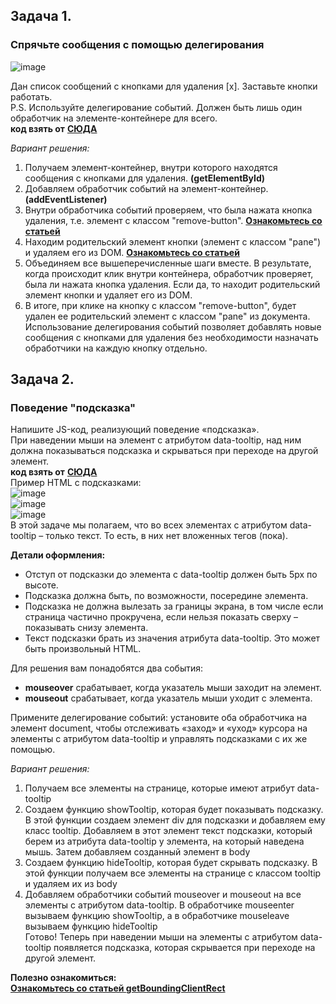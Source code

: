 ## Задача 1.   
###  Спрячьте сообщения с помощью делегирования  
![image](https://user-images.githubusercontent.com/113675674/219616304-14cd37d0-74a0-478f-9bc0-9d50c41b3e84.png)  

Дан список сообщений с кнопками для удаления [x]. Заставьте кнопки работать.  
P.S. Используйте делегирование событий. Должен быть лишь один обработчик на элементе-контейнере для всего.  
**код взять от**  **[СЮДА ](https://plnkr.co/edit/7n3obk1PsA8VrNOs?p=preview&preview)**  

_Вариант решения:_   
1. Получаем элемент-контейнер, внутри которого находятся сообщения с кнопками для удаления.  **(getElementById)**  
2. Добавляем обработчик событий на элемент-контейнер.  **(addEventListener)**  
3. Внутри обработчика событий проверяем, что была нажата кнопка удаления, т.е. элемент с классом "remove-button".  **[Ознакомьтесь со статьей ](https://developer.mozilla.org/ru/docs/Web/API/Element/classList)**    
4. Находим родительский элемент кнопки (элемент с классом "pane") и удаляем его из DOM.  **[Ознакомьтесь со статьей ](https://developer.mozilla.org/ru/docs/Web/API/Node/parentNode)**    
5. Объединяем все вышеперечисленные шаги вместе. В результате, когда происходит клик внутри контейнера, обработчик проверяет, была ли нажата кнопка удаления. Если да, то находит родительский элемент кнопки и удаляет его из DOM.  
6. В итоге, при клике на кнопку с классом "remove-button", будет удален ее родительский элемент с классом "pane" из документа. Использование делегирования событий позволяет добавлять новые сообщения с кнопками для удаления без необходимости назначать обработчики на каждую кнопку отдельно.  

## Задача 2.   
### Поведение "подсказка"  
Напишите JS-код, реализующий поведение «подсказка».  
При наведении мыши на элемент с атрибутом data-tooltip, над ним должна показываться подсказка и скрываться при переходе на другой элемент.  
**код взять от**  **[СЮДА ](https://plnkr.co/edit/BvP4tQEb7ewJ2FtM?p=preview&preview)**  
Пример HTML с подсказками:  
![image](https://user-images.githubusercontent.com/113675674/219618747-1377a6fc-3054-4d03-ab68-ca8539dc49d5.png)  
![image](https://user-images.githubusercontent.com/113675674/219618824-f73294f9-27e9-4567-a615-71689ff88a4f.png)  
![image](https://user-images.githubusercontent.com/113675674/219618960-8f205918-1dd1-4a54-8c9b-b1c1caa7abdd.png)  
В этой задаче мы полагаем, что во всех элементах с атрибутом data-tooltip – только текст. То есть, в них нет вложенных тегов (пока).

**Детали оформления:**  
-  Отступ от подсказки до элемента с data-tooltip должен быть 5px по высоте.  
-  Подсказка должна быть, по возможности, посередине элемента.  
-  Подсказка не должна вылезать за границы экрана, в том числе если страница частично прокручена, если нельзя показать сверху – показывать снизу элемента.  
-  Текст подсказки брать из значения атрибута data-tooltip. Это может быть произвольный HTML.  

Для решения вам понадобятся два события:  
-  **mouseover** срабатывает, когда указатель мыши заходит на элемент.  
-  **mouseout** срабатывает, когда указатель мыши уходит с элемента.  

Примените делегирование событий: установите оба обработчика на элемент document, чтобы отслеживать «заход» и «уход» курсора на элементы с атрибутом data-tooltip и управлять подсказками с их же помощью.  

_Вариант решения:_   
1. Получаем все элементы на странице, которые имеют атрибут data-tooltip    
2. Создаем функцию showTooltip, которая будет показывать подсказку. В этой функции создаем элемент div для подсказки и добавляем ему класс tooltip. Добавляем в этот элемент текст подсказки, который берем из атрибута data-tooltip у элемента, на который наведена мышь. Затем добавляем созданный элемент в body  
3. Создаем функцию hideTooltip, которая будет скрывать подсказку. В этой функции получаем все элементы на странице с классом tooltip и удаляем их из body  
4. Добавляем обработчики событий mouseover и mouseout на все элементы с атрибутом data-tooltip. В обработчике mouseenter вызываем функцию showTooltip, а в обработчике mouseleave вызываем функцию hideTooltip  
Готово! Теперь при наведении мыши на элементы с атрибутом data-tooltip появляется подсказка, которая скрывается при переходе на другой элемент.  

**Полезно ознакомиться:**  
**[Ознакомьтесь со статьей getBoundingClientRect ](https://developer.mozilla.org/ru/docs/Web/API/Element/getBoundingClientRect)**    
